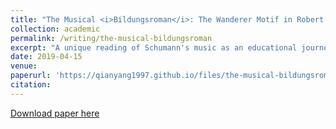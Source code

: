 ```yaml
---
title: "The Musical <i>Bildungsroman</i>: The Wanderer Motif in Robert Schumann's Piano Compositions"
collection: academic
permalink: /writing/the-musical-bildungsroman
excerpt: "A unique reading of Schumann's music as an educational journey rooted in 19th-century German Romanticism and its modern reinterpretations."
date: 2019-04-15
venue: 
paperurl: 'https://qianyang1997.github.io/files/the-musical-bildungsroman.pdf'
citation: 
---
```


[Download paper here](https://qianyang1997.github.io/files/the-musical-bildungsroman.pdf)

